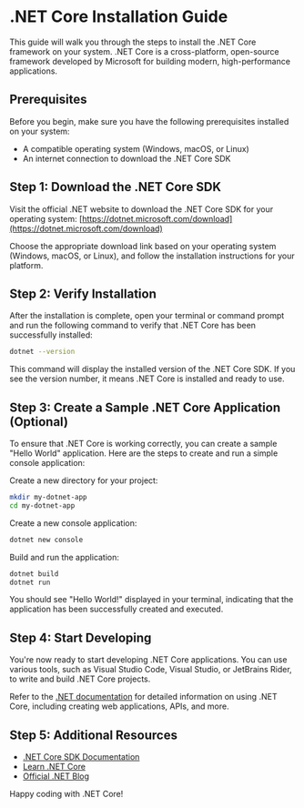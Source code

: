 # .NET Core Installation Guide

This guide will walk you through the steps to install the .NET Core framework on your system. .NET Core is a cross-platform, open-source framework developed by Microsoft for building modern, high-performance applications.

## Prerequisites

Before you begin, make sure you have the following prerequisites installed on your system:

- A compatible operating system (Windows, macOS, or Linux)
- An internet connection to download the .NET Core SDK

## Step 1: Download the .NET Core SDK

Visit the official .NET website to download the .NET Core SDK for your operating system: [https://dotnet.microsoft.com/download](https://dotnet.microsoft.com/download)

Choose the appropriate download link based on your operating system (Windows, macOS, or Linux), and follow the installation instructions for your platform.

## Step 2: Verify Installation

After the installation is complete, open your terminal or command prompt and run the following command to verify that .NET Core has been successfully installed:

```bash
dotnet --version
```
This command will display the installed version of the .NET Core SDK. If you see the version number, it means .NET Core is installed and ready to use.

## Step 3: Create a Sample .NET Core Application (Optional)
To ensure that .NET Core is working correctly, you can create a sample "Hello World" application. Here are the steps to create and run a simple console application:

Create a new directory for your project:
```bash
mkdir my-dotnet-app
cd my-dotnet-app
```
Create a new console application:
```bash
dotnet new console
```
Build and run the application:

```bash
dotnet build
dotnet run
```
You should see "Hello World!" displayed in your terminal, indicating that the application has been successfully created and executed.

## Step 4: Start Developing
You're now ready to start developing .NET Core applications. You can use various tools, such as Visual Studio Code, Visual Studio, or JetBrains Rider, to write and build .NET Core projects.

Refer to the [.NET documentation](https://docs.microsoft.com/en-us/dotnet/core/) for detailed information on using .NET Core, including creating web applications, APIs, and more.

## Step 5: Additional Resources
- [.NET Core SDK Documentation](https://docs.microsoft.com/en-us/dotnet/core/)
- [Learn .NET Core](https://learn.microsoft.com/en-us/dotnet/core/)
- [Official .NET Blog](https://devblogs.microsoft.com/dotnet/)

Happy coding with .NET Core!